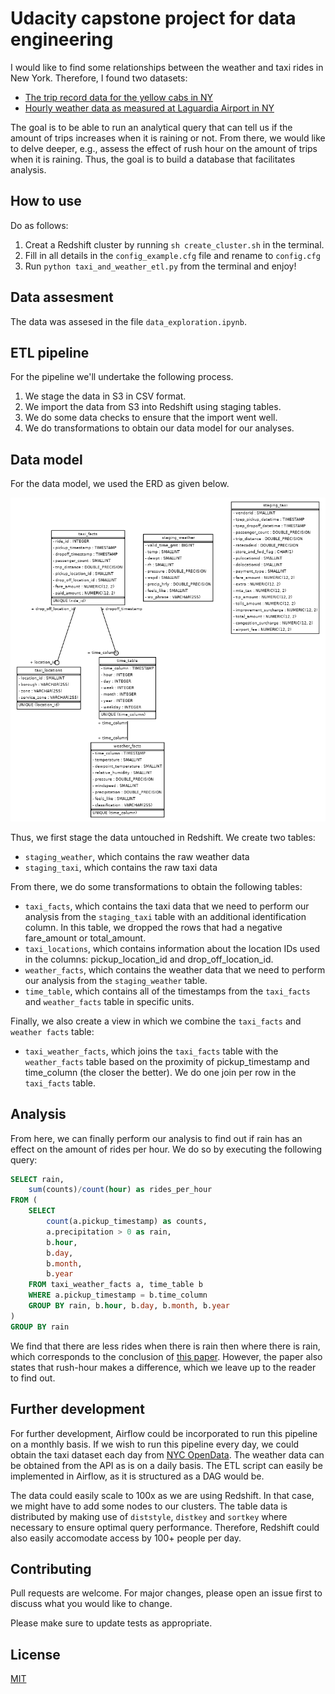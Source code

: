 # Udacity capstone project for data engineering 

I would like to find some relationships between the weather and taxi rides in New York. Therefore, I found two datasets:
* [The trip record data for the yellow cabs in NY](https://www.nyc.gov/site/tlc/about/tlc-trip-record-data.page)
* [Hourly weather data as measured at Laguardia Airport in NY](https://www.wunderground.com/history/daily/us/ny/new-york-city/KLGA/date/2021-01-01)

The goal is to be able to run an analytical query that can tell us if the amount of trips increases when it is raining or not. From there, we would like to delve deeper, e.g., assess the effect of rush hour on the amount of trips when it is raining. Thus, the goal is to build a database that facilitates analysis.

## How to use

Do as follows:

1. Creat a Redshift cluster by running `sh create_cluster.sh` in the terminal.
2. Fill in all details in the `config_example.cfg` file and rename to `config.cfg`
3. Run `python taxi_and_weather_etl.py` from the terminal and enjoy!

## Data assesment

The data was assesed in the file `data_exploration.ipynb`.

## ETL pipeline

For the pipeline we'll undertake the following process.

1. We stage the data in S3 in CSV format.
2. We import the data from S3 into Redshift using staging tables.
3. We do some data checks to ensure that the import went well.
4. We do transformations to obtain our data model for our analyses.

## Data model

For the data model, we used the ERD as given below.

![ERD](img/schema.png)

Thus, we first stage the data untouched in Redshift. We create two tables:

* `staging_weather`, which contains the raw weather data
* `staging_taxi`, which contains the raw taxi data

From there, we do some transformations to obtain the following tables:

* `taxi_facts`, which contains the taxi data that we need to perform our analysis from the `staging_taxi` table with an additional identification column. In this table, we dropped the rows that had a negative fare_amount or total_amount.
* `taxi_locations`, which contains information about the location IDs used in the columns: pickup_location_id and drop_off_location_id.
* `weather_facts`, which contains the weather data that we need to perform our analysis from the `staging_weather` table.
* `time_table`, which contains all of the timestamps from the `taxi_facts` and `weather_facts` table in specific units.

Finally, we also create a view in which we combine the `taxi_facts` and `weather facts` table:

* `taxi_weather_facts`, which joins the `taxi_facts` table with the `weather_facts` table based on the proximity of pickup_timestamp and time_column (the closer the better). We do one join per row in the `taxi_facts` table.

## Analysis

From here, we can finally perform our analysis to find out if rain has an effect on the amount of rides per hour. We do so by executing the following query:

~~~~sql
SELECT rain,
    sum(counts)/count(hour) as rides_per_hour
FROM (
    SELECT 
        count(a.pickup_timestamp) as counts,
        a.precipitation > 0 as rain,
        b.hour,
        b.day,
        b.month,
        b.year
    FROM taxi_weather_facts a, time_table b
    WHERE a.pickup_timestamp = b.time_column
    GROUP BY rain, b.hour, b.day, b.month, b.year
)
GROUP BY rain
~~~~

We find that there are less rides when there is rain then where there is rain, which corresponds to the conclusion of [this paper](https://www.ncbi.nlm.nih.gov/pmc/articles/PMC5584943/). However, the paper also states that rush-hour makes a difference, which we leave up to the reader to find out.

## Further development

For further development, Airflow could be incorporated to run this pipeline on a monthly basis. If we wish to run this pipeline every day, we could obtain the taxi dataset each day from [NYC OpenData](https://data.cityofnewyork.us/browse?Dataset-Information_Agency=Taxi+and+Limousine+Commission+%28TLC%29&). The weather data can be obtained from the API as is on a daily basis. The ETL script can easily be implemented in Airflow, as it is structured as a DAG would be.

The data could easily scale to 100x as we are using Redshift. In that case, we might have to add some nodes to our clusters. The table data is distributed by making use of `diststyle`, `distkey` and `sortkey` where necessary to ensure optimal query performance. Therefore, Redshift could also easily accomodate access by 100+ people per day.

## Contributing
Pull requests are welcome. For major changes, please open an issue first to discuss what you would like to change.

Please make sure to update tests as appropriate.

## License
[MIT](https://choosealicense.com/licenses/mit/)